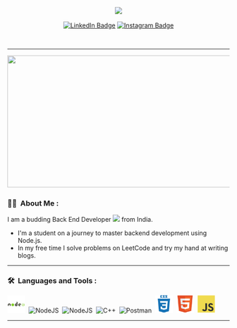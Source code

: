 
<p align="center"><img src="https://media.giphy.com/media/M9gbBd9nbDrOTu1Mqx/giphy.gif" width="100"/></p>
<p align="center">
<a href="https://www.linkedin.com/in/kumar-parakram25"><img src="https://img.shields.io/badge/LinkedIn-blue?style=for-the-badge&logo=linkedin&logoColor=white" alt="LinkedIn Badge"></a>
    <a href="https://www.instagram.com/kumar_parakram/?hl=en">
    <img src="https://img.shields.io/badge/Instagram-E4405F?style=for-the-badge&logo=instagram&logoColor=white" alt="Instagram Badge"/>
  </a>
</p>

<p align="center"><img src="https://komarev.com/ghpvc/?username=KPkm25&style=flat-square&color=blue" alt=""></p>
<hr>

<p align="center"><img src="https://media.giphy.com/media/dWesBcTLavkZuG35MI/giphy.gif" width="600" height="300"  /></p>

### :woman_technologist: &nbsp;About Me :

I am a budding Back End Developer <img src="https://media.giphy.com/media/WUlplcMpOCEmTGBtBW/giphy.gif" width="30"> from India.

- I'm a student on a journey to master backend development using Node.js.
- In my free time I solve problems on LeetCode and try my hand at writing blogs.

---

### 🛠 &nbsp;Languages and Tools :

<p>

<img src="https://github.com/devicons/devicon/blob/master/icons/nodejs/nodejs-original-wordmark.svg" title="NodeJS" alt="NodeJS" width="40" height="40"/>&nbsp;
<img src="https://icongr.am/devicon/mongodb-original-wordmark.svg?size=128&color=currentColor" title="NodeJS" alt="NodeJS" width="40" height="40"/>&nbsp;
<img src="https://icongr.am/devicon/npm-original-wordmark.svg?size=128&color=currentColor" title="NodeJS" alt="NodeJS" width="40" height="40"/>&nbsp;
<img src="https://icongr.am/devicon/cplusplus-original.svg?size=128&color=currentColor" title="C++"  alt="C++" width="40" height="40"/>&nbsp;
<img src="https://www.vectorlogo.zone/logos/getpostman/getpostman-icon.svg" title="Postman"  alt="Postman" width="40" height="40"/>&nbsp;
<img src="https://github.com/devicons/devicon/blob/master/icons/css3/css3-plain-wordmark.svg"  title="CSS3" alt="CSS" width="40" height="40"/>&nbsp;
<img src="https://github.com/devicons/devicon/blob/master/icons/html5/html5-original.svg" title="HTML5" alt="HTML" width="40" height="40"/>&nbsp;
<img src="https://github.com/devicons/devicon/blob/master/icons/javascript/javascript-original.svg" title="JavaScript" alt="JavaScript" width="40" height="40"/>&nbsp;
</p>

---


